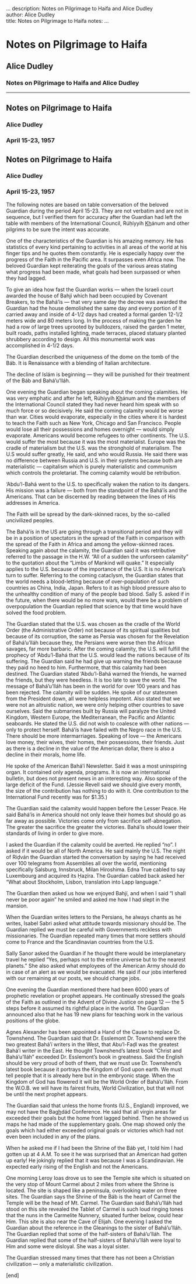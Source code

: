 ...
description: Notes on Pilgrimage to Haifa and Alice Dudley  
author: Alice Dudley  
title: Notes on Pilgrimage to Haifa 
notes:
...


# Notes on Pilgrimage to Haifa  
## Alice Dudley  
### Notes on Pilgrimage to Haifa and Alice Dudley  

------




##  Notes on Pilgrimage to Haifa 

###  Alice Dudley 

###  April 15-23, 1957 

##  Notes on Pilgrimage to Haifa 

###  Alice Dudley 

###  April 15-23, 1957 

The following notes are based on table conversation of the beloved Guardian during the period April 15-23. They are not verbatim and are not in sequence, but I verified them for accuracy after the Guardian had left the table with members of the International Council, Rúḥíyyih <u>Kh</u>ánum and other pilgrims to be sure the intent was accurate.   

One of the characteristics of the Guardian is his amazing memory. He has statistics of every kind pertaining to activities in all areas of the world at his finger tips and he quotes them constantly. He is especially happy over the progress of the Faith in the Pacific area. It surpasses even Africa now. The beloved Guardian kept reiterating the goals of the various areas stating what progress had been made, what goals had been surpassed or when they had lagged.   

To give an idea how fast the Guardian works — when the Israeli court awarded the house of Bahjí which had been occupied by Covenant Breakers, to the Bahá’ís — that very same day the decree was awarded the Guardian had the house demolished the same day and every portion of it carried away and inside of 4-1/2 days had created a formal garden 12-1/2 meters wide and 80 meters long. In the process of making the garden he had a row of large trees uprooted by bulldozers, raised the garden 1 meter, built roads, paths installed lighting, made terraces, placed statuary planted shrubbery according to design. All this monumental work was accomplished in 4-1/2 days.   

The Guardian described the uniqueness of the dome on the tomb of the Báb. It is Renaissance with a blending of Italian architecture.   

The decline of Islám is beginning — they will be punished for their treatment of the Báb and Bahá’u’lláh.   

One evening the Guardian began speaking about the coming calamities. He was very emphatic and after he left, Rúḥíyyih <u>Kh</u>ánum and the members of the International Council stated they had never heard him speak with so much force or so decisively. He said the coming calamity would be worse than war. Cities would evaporate, especially in the cities where it is hardest to teach the Faith such as New York, Chicago and San Francisco. People would lose all their possessions and homes overnight — would simply evaporate. Americans would become refugees to other continents. The U.S. would suffer the most because it was the most materialist. Europe was the cradle of materialism but the U.S. was the stronghold of materialism. The U.S would suffer greatly, He said, and who would Russia. He said there was no difference between Russia and U.S. in their systems because both are materialistic — capitalism which is purely materialistic and communism which controls the proletariat. The coming calamity would be retribution.   

‘Abdu’l-Bahá went to the U.S. to specifically waken the nation to its dangers. His mission was a failure — both from the standpoint of the Bahá’ís and the Americans. That can be discerned by reading between the lines of His addresses in America.   

The Faith will be spread by the dark-skinned races, by the so-called uncivilized peoples.   

The Bahá’ís in the US are going through a transitional period and they will be in a position of spectators in the spread of the Faith in comparison with the spread of the Faith in Africa and among the yellow-skinned races. Speaking again about the calamity, the Guardian said it was retributive referred to the passage in the H.W. “All of a sudden the unforseen calamity” to the quotation about the “Limbs of Mankind will quake.” It especially applies to the U.S. because of the importance of the U.S. It is no America’s turn to suffer. Referring to the coming cataclysm, the Guardian states that the world needs a blood-letting because of over-population of such countries as China, India, Japan. Refers to it as high blood pressure also to the unhealthy condition of many of the people bad blood. Sally S. asked if in the future, when there would be no more wars, would there be a problem of overpopulation the Guardian replied that science by that time would have solved the food problem.   

The Guardian stated that the U.S. was chosen as the cradle of the World Order (the Administrative Order) not because of its spiritual qualities but because of its corruption, the same as Persia was chosen for the Revelation of Bahá’u’lláh because they, the Persians were worse then the African savages, far more barbaric. After the coming calamity, the U.S. will fulfill the prophecy of ‘Abdu’l-Bahá that the U.S. would lead the nations because of its suffering. The Guardian said he had give up warning the friends because they paid no heed to him. Furthermore, that this calamity had been destined. The Guardian stated ‘Abdu’l-Bahá warned the friends, he warned the friends, but they were heedless. It is too late to save the world. The message of Bahá’u’lláh has been in the world for over 100 years and has been rejected. The calamity will be sudden. He spoke of our statesmen from the President down, all were helpless impotent. Also stated that we were not an altruistic nation, we were only helping other countries to save ourselves. Said the submarines built by Russia will paralyze the United Kingdom, Western Europe, the Mediterranean, the Pacific and Atlantic seaboards. He stated the U.S. did not wish to coalesce with other nations — only to protect herself. Bahá’ís have failed with the Negro race in the U.S. There should be more intermarriages. Speaking of love — the Americans love money, their wives, their homes, their possessions, their friends. Just as there is a decline in the value of the American dollar, there is also a decline in their morals, home life.   

He spoke of the American Bahá’í Newsletter. Said it was a most uninspiring organ. It contained only agenda, programs. It is now an international bulletin, but does not present news in an interesting way. Also spoke of the large deficit of the Fund. (Jessie Revell said we should give every month, the size of the contribution has nothing to do with it. One contribution to the International Fund recently was for $1.35.)   

The Guardian said the calamity would happen before the Lesser Peace. He said Bahá’ís in America should not only leave their homes but should go as far away as possible. Victories come only from sacrifice self-abnegation. The greater the sacrifice the greater the victories. Bahá’ís should lower their standards of living in order to give more.   

I asked the Guardian if the calamity could be averted. He replied “no”. I asked if it would be all of North America. He said mainly the U.S. The night of Riḍván the Guardian started the conversation by saying he had received over 100 telegrams from Assemblies all over the world, mentioning specifically Salsburg, Innsbruck, Milan Hiroshima. Edna True cabled to say Luxembourg and acquired its Ḥaẓíra. The Guardian cabled back asked her “What about Stockholm, Lisbon, translation into Lapp language.”   

The Guardian then asked us how we enjoyed Bahjí, and when I said “I shall never be poor again” he smiled and asked me how I had slept in the mansion.   

When the Guardian writes letters to the Persians, he always chants as he writes, Isabel Sabri asked what attitude towards missionary should be. The Guardian replied we must be careful with Governments reckless with missionaries. The Guardian repeated many times that more settlers should come to France and the Scandinavian countries from the U.S.   

Sally Sanor asked the Guardian if he thought there would be interplanetary travel he replied “Yes, perhaps not to the entire universe but to the nearest planets.” She also asked what employees of the American Army should do in case of an alert as we would be evacuated. He said if our jobs interfered with our remaining at our posts, we should change jobs.   

One evening the Guardian mentioned there had been 6000 years of prophetic revelation or prophet appears. He continually stressed the goals of the Faith as outlined in the Advent of Divine Justice on page 12 — the 5 steps before it assumed its rightful place in the world. The Guardian announced also that he has 19 new plans for teaching work in the various positions of the globe.   

Agnes Alexander has been appointed a Hand of the Cause to replace Dr. Townshend. The Guardian said that Dr. Esslemont Dr. Townshend were the two greatest Bahá’í writers in the West, that Abu’l-Faḍl was the greatest Bahá’í writer in the East. He thought Townshend’s latest book “Christ and Bahá’u’lláh” exceeded Dr. Esslemont’s book in greatness. Said the English should be very proud of both of them, that we must use Dr. Townshend’s latest book because it portrays the Kingdom of God upon earth. We must tell people that it is already here but in the embryonic stage. When the Kingdom of God has flowered it will be the World Order of Bahá’u’lláh. From the W.O.B. we will have its fairest fruits, World Civilization, but that will not be until the next prophet appears.   

The Guardian said that unless the home fronts (U.S., England) improved, we may not have the Ba<u>gh</u>dád Conference. He said that all virgin areas far exceeded their goals but the home front lagged behind. Then he showed us maps he had made of the supplementary goals. One map showed only the goals which had either exceeded original goals or victories which had not even been included in any of the plans.   

When he asked me if I had been the Shrine of the Báb yet, I told him I had gotten up at 4 A.M. To see it he was surprised that an American had gotten up early! He jokingly replied that it was because I was a Scandinavian. He expected early rising of the English and not the Americans.   

One morning Leroy Ioas drove us to see the Temple site which is situated on the very stop of Mount Carmel about 2 miles from where the Shrine is located. The site is shaped like a peninsula, overlooking water on three sites. The Guardian says the Shrine of the Báb is the heart of Carmel the Temple will be the head of Mt. Carmel. The Guardian said Bahá’u’lláh had stood on this site revealed the Tablet of Carmel is such loud ringing tones that the nuns in the Carmelite Nunnery, situated further below, could hear Him. This site is also near the Cave of Elijah. One evening I asked the Guardian about the reference in the Gleanings to the sister of Bahá’u’lláh. The Guardian replied that some of the half-sisters of Bahá’u’lláh. The Guardian replied that some of the half-sisters of Bahá’u’lláh were loyal to Him and some were disloyal. She was a loyal sister.   

The Guardian stressed many times that there has not been a Christian civilization — only a materialistic civilization.   

[end]